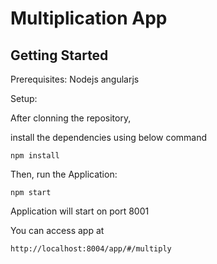 # Multiplication App

## Getting Started


Prerequisites:
Nodejs
angularjs

Setup:

After clonning the repository,

install the dependencies using below command

```
npm install
```

Then, run the Application:

```
npm start
```
Application will start on port 8001

You can access app at 

```
http://localhost:8004/app/#/multiply
```